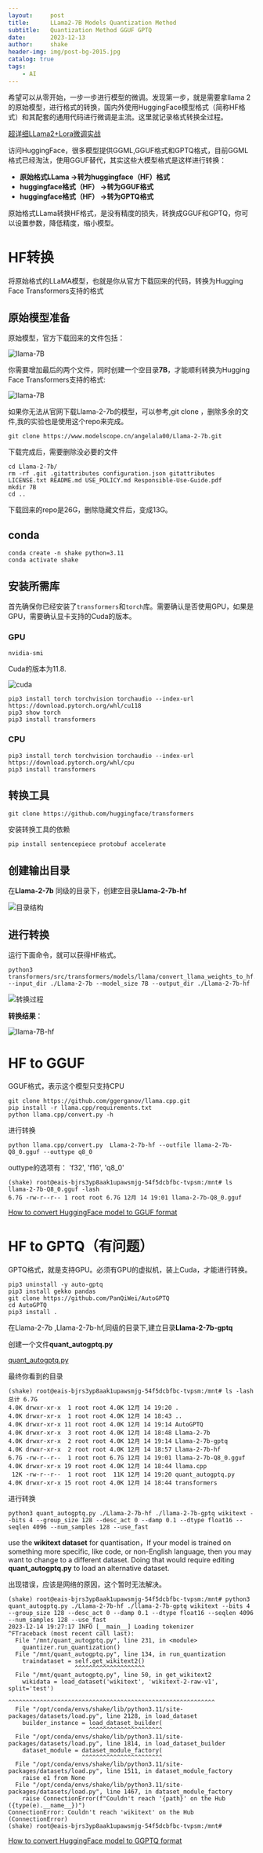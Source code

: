 ```yaml
---
layout:     post
title:      LLama2-7B Models Quantization Method 
subtitle:   Quantization Method GGUF GPTQ 
date:       2023-12-13
author:     shake
header-img: img/post-bg-2015.jpg
catalog: true
tags:
    - AI
---
```


希望可以从零开始，一步一步进行模型的微调。发现第一步，就是需要拿llama 2的原始模型，进行格式的转换，国内外使用HuggingFace模型格式（简称HF格式）和其配套的通用代码进行微调是主流。这里就记录格式转换全过程。

[超详细LLama2+Lora微调实战
](https://mp.weixin.qq.com/s/KJTkatOrf9TqSrtBPZbKwA)

访问HuggingFace，很多模型提供GGML,GGUF格式和GPTQ格式，目前GGML格式已经淘汰，使用GGUF替代，其实这些大模型格式是这样进行转换：

* **原始格式LLama ->转为huggingface（HF）格式**
* **huggingface格式（HF） ->转为GGUF格式**
* **huggingface格式（HF） ->转为GPTQ格式**

原始格式LLama转换HF格式，是没有精度的损失，转换成GGUF和GPTQ，你可以设置参数，降低精度，缩小模型。

# HF转换

将原始格式的LLaMA模型，也就是你从官方下载回来的代码，转换为Hugging Face Transformers支持的格式

## 原始模型准备

原始模型，官方下载回来的文件包括：

![llama-7B](/img/2023/modelscope/llama-7B.jpg "llama-7B")

你需要增加最后的两个文件，同时创建一个空目录**7B**，才能顺利转换为Hugging Face Transformers支持的格式:

![llama-7B](/img/2023/modelscope/llama-7B-add.jpg "llama-7B")

如果你无法从官网下载Llama-2-7b的模型，可以参考,git clone ，删除多余的文件,我的实验也是使用这个repo来完成。

	git clone https://www.modelscope.cn/angelala00/Llama-2-7b.git

下载完成后，需要删除没必要的文件

	cd Llama-2-7b/
	rm -rf .git .gitattributes configuration.json gitattributes LICENSE.txt README.md USE_POLICY.md Responsible-Use-Guide.pdf 
	mkdir 7B
	cd ..


下载回来的repo是26G，删除隐藏文件后，变成13G。

## conda

	conda create -n shake python=3.11
	conda activate shake

## 安装所需库

   首先确保你已经安装了`transformers`和`torch`库。需要确认是否使用GPU，如果是GPU，需要确认显卡支持的Cuda的版本。

### GPU

	nvidia-smi

Cuda的版本为11.8.

![cuda](/img/2023/modelscope/cuda.jpg "cuda")


	pip3 install torch torchvision torchaudio --index-url https://download.pytorch.org/whl/cu118
	pip3 show torch
	pip3 install transformers

### CPU

	pip3 install torch torchvision torchaudio --index-url https://download.pytorch.org/whl/cpu
	pip3 install transformers


## 转换工具


	git clone https://github.com/huggingface/transformers

   
   安装转换工具的依赖
   
	pip install sentencepiece protobuf accelerate


## 创建输出目录

在**Llama-2-7b** 同级的目录下，创建空目录**Llama-2-7b-hf**

![目录结构](/img/2023/modelscope/dir.jpg "目录结构")

## 进行转换

运行下面命令，就可以获得HF格式。

	python3 transformers/src/transformers/models/llama/convert_llama_weights_to_hf.py --input_dir ./Llama-2-7b --model_size 7B --output_dir ./Llama-2-7b-hf
	
![转换过程](/img/2023/modelscope/hf-step.jpg "comand run")

**转换结果**：

![llama-7B-hf](/img/2023/modelscope/hf.jpg "llama-7B-hf")

# HF  to GGUF

GGUF格式，表示这个模型只支持CPU

	git clone https://github.com/ggerganov/llama.cpp.git
	pip install -r llama.cpp/requirements.txt
	python llama.cpp/convert.py -h

进行转换

	python llama.cpp/convert.py  Llama-2-7b-hf --outfile llama-2-7b-Q8_0.gguf --outtype q8_0
	
outtype的选项有： 'f32', 'f16', 'q8_0'


	(shake) root@eais-bjrs3yp8aak1upawsmjg-54f5dcbfbc-tvpsm:/mnt# ls llama-2-7b-Q8_0.gguf -lash
	6.7G -rw-r--r-- 1 root root 6.7G 12月 14 19:01 llama-2-7b-Q8_0.gguf



[How to convert HuggingFace model to GGUF format](https://github.com/ggerganov/llama.cpp/discussions/2948)


# HF to GPTQ（有问题）

GPTQ格式，就是支持GPU。必须有GPU的虚拟机，装上Cuda，才能进行转换。

	pip3 uninstall -y auto-gptq
	pip3 install gekko pandas
	git clone https://github.com/PanQiWei/AutoGPTQ
	cd AutoGPTQ
	pip3 install .

在Llama-2-7b ,Llama-2-7b-hf,同级的目录下,建立目录**Llama-2-7b-gptq**

创建一个文件**quant_autogptq.py**

[quant_autogptq.py](https://gist.github.com/TheBloke/b47c50a70dd4fe653f64a12928286682#file-quant_autogptq-py)

最终你看到的目录

	(shake) root@eais-bjrs3yp8aak1upawsmjg-54f5dcbfbc-tvpsm:/mnt# ls -lash
	总计 6.7G
	4.0K drwxr-xr-x  1 root root 4.0K 12月 14 19:20 .
	4.0K drwxr-xr-x  1 root root 4.0K 12月 14 18:43 ..
	4.0K drwxr-xr-x 11 root root 4.0K 12月 14 19:14 AutoGPTQ
	4.0K drwxr-xr-x  3 root root 4.0K 12月 14 18:48 Llama-2-7b
	4.0K drwxr-xr-x  2 root root 4.0K 12月 14 19:14 Llama-2-7b-gptq
	4.0K drwxr-xr-x  2 root root 4.0K 12月 14 18:57 Llama-2-7b-hf
	6.7G -rw-r--r--  1 root root 6.7G 12月 14 19:01 llama-2-7b-Q8_0.gguf
	4.0K drwxr-xr-x 19 root root 4.0K 12月 14 18:44 llama.cpp
	 12K -rw-r--r--  1 root root  11K 12月 14 19:20 quant_autogptq.py
	4.0K drwxr-xr-x 15 root root 4.0K 12月 14 18:44 transformers

进行转换

	python3 quant_autogptq.py ./Llama-2-7b-hf ./llama-2-7b-gptq wikitext --bits 4 --group_size 128 --desc_act 0 --damp 0.1 --dtype float16 --seqlen 4096 --num_samples 128 --use_fast

use the **wikitext dataset** for quantisation，If your model is trained on something more specific, like code, or non-English language, then you may want to change to a different dataset. Doing that would require editing **quant_autogptq.py** to load an alternative dataset.

出现错误，应该是网络的原因，这个暂时无法解决。

	(shake) root@eais-bjrs3yp8aak1upawsmjg-54f5dcbfbc-tvpsm:/mnt# python3 quant_autogptq.py ./Llama-2-7b-hf ./llama-2-7b-gptq wikitext --bits 4 --group_size 128 --desc_act 0 --damp 0.1 --dtype float16 --seqlen 4096 --num_samples 128 --use_fast
	2023-12-14 19:27:17 INFO [__main__] Loading tokenizer
	^FTraceback (most recent call last):
	  File "/mnt/quant_autogptq.py", line 231, in <module>
		quantizer.run_quantization()
	  File "/mnt/quant_autogptq.py", line 134, in run_quantization
		traindataset = self.get_wikitext2()
					   ^^^^^^^^^^^^^^^^^^^^
	  File "/mnt/quant_autogptq.py", line 50, in get_wikitext2
		wikidata = load_dataset('wikitext', 'wikitext-2-raw-v1', split='test')
				   ^^^^^^^^^^^^^^^^^^^^^^^^^^^^^^^^^^^^^^^^^^^^^^^^^^^^^^^^^^^
	  File "/opt/conda/envs/shake/lib/python3.11/site-packages/datasets/load.py", line 2128, in load_dataset
		builder_instance = load_dataset_builder(
						   ^^^^^^^^^^^^^^^^^^^^^
	  File "/opt/conda/envs/shake/lib/python3.11/site-packages/datasets/load.py", line 1814, in load_dataset_builder
		dataset_module = dataset_module_factory(
						 ^^^^^^^^^^^^^^^^^^^^^^^
	  File "/opt/conda/envs/shake/lib/python3.11/site-packages/datasets/load.py", line 1511, in dataset_module_factory
		raise e1 from None
	  File "/opt/conda/envs/shake/lib/python3.11/site-packages/datasets/load.py", line 1467, in dataset_module_factory
		raise ConnectionError(f"Couldn't reach '{path}' on the Hub ({type(e).__name__})")
	ConnectionError: Couldn't reach 'wikitext' on the Hub (ConnectionError)
	(shake) root@eais-bjrs3yp8aak1upawsmjg-54f5dcbfbc-tvpsm:/mnt# 


[How to convert HuggingFace model to GGPTQ format](https://huggingface.co/TheBloke/Llama-2-13B-chat-GPTQ/discussions/26)

